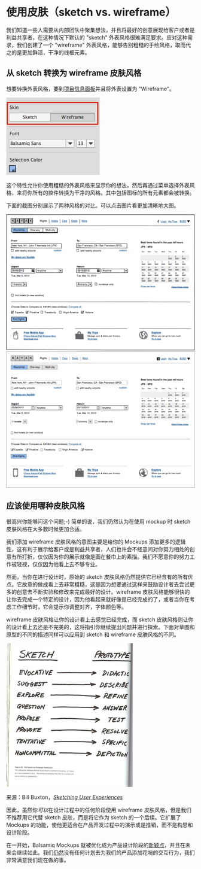 # 使用皮肤（sketch vs. wireframe）

我们知道一些人需要从内部团队中聚集想法，并且将最好的创意展现给客户或者是利益共享者，在这种情况下默认的 "sketch" 外表风格很难满足要求。应对这种需求，我们创建了一个 "wireframe" 外表风格，能够告别粗糙的手绘风格，取而代之的是更加鲜活，干净的线框元素。

## 从 sketch 转换为 wireframe 皮肤风格

想要转换外表风格，要到[项目信息面板](http://support.balsamiq.com/customer/portal/articles/1895403)并且将外表设置为 "Wireframe"。

![image](images/skin-switcher.png)

这个特性允许你使用粗糙的外表风格来显示你的想法，然后再通过菜单选择外表风格，来将你所有的控件转换为干净的风格。其中包括图标的所有元素都会被转换。

下面的截图分别展示了两种风格的对比。可以点击图片看更加清晰地大图。

![image](images/search-sketchy.png) ![image](images/search-wireframe.png)

## 应该使用哪种皮肤风格

很高兴你能够问这个问题;-) 简单的说，我们仍然认为在使用 mockup 时 sketch 皮肤风格在大多数时候更加合适。

我们添加 wireframe 皮肤风格的意图主要是给你的 Mockups 添加更多的逻辑性，这有利于展示给客户或是利益共享者，人们也许会不经意间对你努力相处的创意有所打折，仅仅因为你的展示就像是画在餐巾上的素描。我们不愿意你的努力工作被轻视，仅仅因为他看上去不够专业。

然而，当你在进行设计时，原始的 sketch 皮肤风格仍然提供它已经含有的所有优点。它故意的做成看上去非常粗糙，这是因为想要通过这样来鼓励设计者去尝试更多的创意去不断实验和修改来完成最好的设计。wireframe 皮肤风格能够很快的让你去完成一个特定的设计，因为他看起来就好像是已经完成的了，或者当你在考虑工作细节时，它会提示你调整对齐，字体颜色等。

wireframe 皮肤风格让你的设计看上去感觉已经完成，而 sketch 皮肤风格则让你的设计看上去还是不完美的，这将指引你继续提出问题并进行探索。下面对草图和原型的不同的描述同样可以应用到 sketch 和 wireframe 皮肤风格的不同。

![image](images/buxton_small.jpg)

来源：Bill Buxton，[*Sketching User Experiences*](http://www.amazon.com/Sketching-User-Experiences-Getting-Design/dp/0123740371/)

因此，虽然你*可以*在设计过程中的任何阶段使用 wireframe 皮肤风格，但是我们不推荐用它代替 sketch 皮肤，而是将它作为 sketch 的一个后续。它扩展了 Mockups 的功能，使他更适合在产品开发过程中的演示或是推销，而不是构思和设计阶段。

在一开始，Balsamiq Mockups 就被优化成为产品设计阶段的[新颖点](http://balsamiq.com/products/mockups/#sweet)，并且在未来会继续如此。我们[仍然](http://blogs.balsamiq.com/ux/2011/06/17/why-we-arent-doing-interaction/)没有任何计划去为我们的产品添加花哨的交互行为，我们非常满意我们现在做的事。






